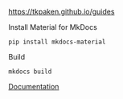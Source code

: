 https://tkpaken.github.io/guides


Install Material for MkDocs

```
pip install mkdocs-material
```

Build

```
mkdocs build
```

[Documentation](https://squidfunk.github.io/mkdocs-material/)

